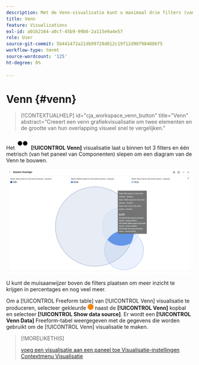 ```yaml
---
description: Met de Venn-visualisatie kunt u maximaal drie filters (van Componenten) en één metrisch inslepen om een Venn-diagram te maken.
title: Venn
feature: Visualizations
exl-id: a0162164-a0cf-45b9-99b6-2a115e9a4e57
role: User
source-git-commit: 5b441472a21db99728d012c19f12d98f984086f5
workflow-type: tm+mt
source-wordcount: '125'
ht-degree: 0%

---
```


# Venn {#venn}

<!-- markdownlint-disable MD034 -->

>[!CONTEXTUALHELP]
>id="cja_workspace_venn_button"
>title="Venn"
>abstract="Creeert een venn grafiekvisualisatie om twee elementen en de grootte van hun overlapping visueel snel te vergelijken."

<!-- markdownlint-enable MD034 -->


Het ![ Type ](/help/assets/icons/TwoDots.svg) **[!UICONTROL Venn]** visualisatie laat u binnen tot 3 filters en één metrisch (van het paneel van Componenten) slepen om een diagram van de Venn te bouwen.

![ De visualisatie van de venn die drie filters omvat.](assets/venn.png)

U kunt de muisaanwijzer boven de filters plaatsen om meer inzicht te krijgen in percentages en nog veel meer.

Om a [!UICONTROL Freeform table] van [!UICONTROL Venn] visualisatie te produceren, selecteer gekleurde ![ StatusOrange ](/help/assets/icons/StatusOrange.svg) naast de **[!UICONTROL Venn]** kopbal en selecteer **[!UICONTROL Show data source]**. Er wordt een **[!UICONTROL Venn Data]** Freeform-tabel weergegeven met de gegevens die worden gebruikt om de [!UICONTROL Venn] visualisatie te maken.

<!--
To normalize the Venn diagram (take the size out of it), go select ![Setting](/help/assets/icons/Setting.svg) and select **[!UICONTROL Normalization]**.

![Visualization Settings option for Visualization type: Venn diagram.](assets/normalization.png)

-->

>[!MORELIKETHIS]
>
>[ voeg een visualisatie aan een paneel toe ](/help/analysis-workspace/visualizations/freeform-analysis-visualizations.md#add-visualizations-to-a-panel)
>[Visualisatie-instellingen ](/help/analysis-workspace/visualizations/freeform-analysis-visualizations.md#settings)
>[Contextmenu Visualisatie ](/help/analysis-workspace/visualizations/freeform-analysis-visualizations.md#context-menu)
>

